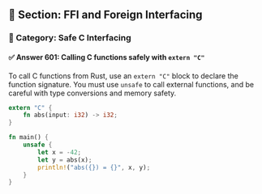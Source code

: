 ## 📘 Section: FFI and Foreign Interfacing  
### 🔹 Category: Safe C Interfacing  
#### ✅ Answer 601: Calling C functions safely with `extern "C"`

To call C functions from Rust, use an `extern "C"` block to declare the function signature. You must use `unsafe` to call external functions, and be careful with type conversions and memory safety.

```rust
extern "C" {
    fn abs(input: i32) -> i32;
}

fn main() {
    unsafe {
        let x = -42;
        let y = abs(x);
        println!("abs({}) = {}", x, y);
    }
}
```
